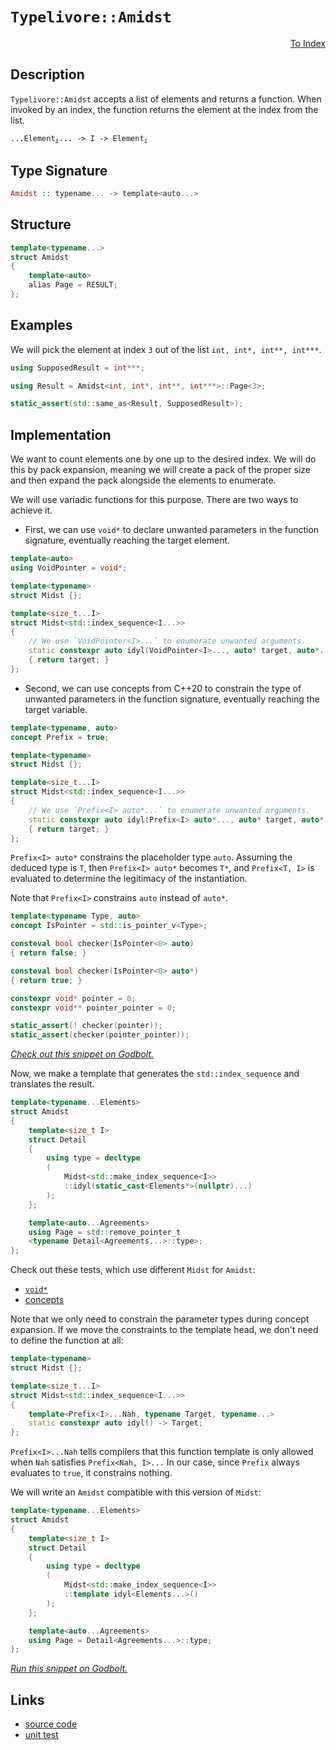 <!-- Copyright 2024 Feng Mofan
SPDX-License-Identifier: Apache-2.0 -->

# `Typelivore::Amidst`

<p style='text-align: right;'><a href="../../../index.md#list-examinations-2">To Index</a></p>

## Description

`Typelivore::Amidst` accepts a list of elements and returns a function. When invoked by an index, the function returns the element at the index from the list.

<pre><code>...Element<sub><i>i</i></sub>... -> I -> Element<sub><i>i</i></sub></code></pre>

## Type Signature

```Haskell
Amidst :: typename... -> template<auto...>
```

## Structure

```C++
template<typename...>
struct Amidst
{
    template<auto>
    alias Page = RESULT;
};
```

## Examples

We will pick the element at index `3` out of the list `int, int*, int**, int***`.

```C++
using SupposedResult = int***;

using Result = Amidst<int, int*, int**, int***>::Page<3>;

static_assert(std::same_as<Result, SupposedResult>);
```

## Implementation

We want to count elements one by one up to the desired index.
We will do this by pack expansion, meaning we will create a pack of the proper size and then expand the pack alongside the elements to enumerate.

We will use variadic functions for this purpose.
There are two ways to achieve it.

- First, we can use `void*` to declare unwanted parameters in the function signature, eventually reaching the target element.

```C++
template<auto>
using VoidPointer = void*;

template<typename>
struct Midst {};

template<size_t...I>
struct Midst<std::index_sequence<I...>>
{
    // We use `VoidPointer<I>...` to enumerate unwanted arguments.
    static constexpr auto idyl(VoidPointer<I>..., auto* target, auto*...)
    { return target; }
};
```

- Second, we can use concepts from C++20 to constrain the type of unwanted parameters in the function signature, eventually reaching the target variable.

```C++
template<typename, auto>
concept Prefix = true;

template<typename>
struct Midst {};

template<size_t...I>
struct Midst<std::index_sequence<I...>>
{
    // We use `Prefix<I> auto*...` to enumerate unwanted arguments.
    static constexpr auto idyl(Prefix<I> auto*..., auto* target, auto*...)
    { return target; }
};
```

`Prefix<I> auto*` constrains the placeholder type `auto`. Assuming the deduced type is `T`, then `Prefix<I> auto*` becomes `T*`, and `Prefix<T, I>` is evaluated to determine the legitimacy of the instantiation.

Note that `Prefix<I>` constrains `auto` instead of `auto*`.

```C++
template<typename Type, auto>
concept IsPointer = std::is_pointer_v<Type>;

consteval bool checker(IsPointer<0> auto)
{ return false; }

consteval bool checker(IsPointer<0> auto*)
{ return true; }

constexpr void* pointer = 0;
constexpr void** pointer_pointer = 0;

static_assert(! checker(pointer));
static_assert(checker(pointer_pointer));
```

[*Check out this snippet on Godbolt.*](https://godbolt.org/#z:OYLghAFBqd5QCxAYwPYBMCmBRdBLAF1QCcAaPECAMzwBtMA7AQwFtMQByARg9KtQYEAysib0QXACx8BBAKoBnTAAUAHpwAMvAFYTStJg1DIApACYAQuYukl9ZATwDKjdAGFUtAK4sGIMwDMpK4AMngMmAByPgBGmMT%2BpAAOqAqETgwe3r7%2BQSlpjgJhEdEscQlmtpj2hQxCBEzEBFk%2BfoFVNRn1jQTFUbHxiQoNTS057cM9faXl/gCUtqhexMjsHOYB4cjeWADUJgFuXo60hACeB9gmGgCCG1s7mPuHBGdJmAD6BMRMhAqX1zutwImBYSQMIIOble72YbF2ABU3phSLsmMdUADbmgGKskgRdgBJBTKVDhEHEZ4AEV2w3QIBAeAUHxS5PiHwAblCke8AQErLdATjhpgOWJdjFUJ5dsgEJhkABreIQYmktnEKEaS5ojFzQEmADsFl2xEwBGWDF2VDESgOxsNVP12IEIrFtAlUvdsvlSuIKpJZME8U12vRRAAVHrBUaTWaLbtvl5MHb9gbHYLnQwRaokpSOWT0OHdqyg5SDjStfyhS6QTm8wXw0WSxSWYGKdTdpWBUCbpNHMgPkwFEomhAwGAZXLFcrm/E5nqq7c%2B3gB0ORwQIN7p37Z8RW%2Br53aOAtaJwAKy8PwcLSkVCcNzWay0pYrJ4bHikAiaY8LBUgM%2BSAAdBokhcAaAQaGeGhmAAbDBZgABwIfonCSLwLASBoGikFeN53hwvAKCA2Fftex6kHAsAwIgIBLAQSTHOQlBoGCdDxJErBrKoCEwQAtDBki7MAyDILsUiAWYvCYPgRDEHg9JcDIggiGI7BSEp8hKGo36kLoikAO4/EknA8Ce56Xjp%2BEAPLHAxBKoFQuzcXxAlCSJYlAWYuwQB4rH0GWgRcHMvCkVoCwQEgLFJGxZAUJuqB%2BYMwBSJUNC0BSREQDEOkxOEjRnCZvC5cwxBnFZMTaPKpEfixbCCFZDC0AVZGkFgMReMAbhiLQRHcLwWAsIYwDiC1%2BCmg4eAcpgvU3pgqjyscawfmyp4tacMQ/KVHhYDp3x4BhfWkFNxCSkoVKgkNpxGN%2BCxUAYwAKAAangmD6VZsKFRpKniOp/CCIoKjqC1en6ENKCPpY%2Bh4DERGQAsqD4hkvW8XS5amJY1hmHhx1yVgsMQAsdhVRkLgMO4nitHooThP0ZSDIp%2BTpAIYx%2BAzqRMww0wDAkilExNAjdKMFM5Lz1TEwLIy9DTMz07Ykss3okxNFzdM84TL6rBIZkcBeOGWZwTk8fxgnCaJ4leRAuCECQ%2ByBcFn43QscpMFgCQE6Qf6SAEgEAJwBAakggWYkgwVhZ4wT7KEcGhpAYQEXCATBXAwQhPsIcnAFcGefswXrLX4YRxEO2R4XURFtG2YxcVRTFHFsJwjQsByBq8UwMoGEYYk%2B4BCezTJJDyXof3CKIP3SMPAPacDiSGUwxl9druu4bw1mV/ZjmN83rft0NXc98B3m%2BdF/m2wEZj26F5HlzX/lMfFiUJJvLfbENXA%2B1w2FpRllDZS1xX5Z9f%2BpVyqVQcJ9WqjACANSajpNqHUuq0B6p9Aal01g3jGsTKaM0pLzWQItT6K0dLrU2mcbaaCQpyQOh%2BY6p1MDnUGkYK6oAS58Huk9F6b0PqHWHt9NS49ZCTyBjeXQlQO7GAhjYda%2BN4aIxdJwFGBB0BowkVjFeON5LTXgITMW/M/AQFcArRS1MSjcz0IzWohjkjs1qCrWYotOgSx6JYvmtRBZSxMarRW8thaszllMaWpigqLGWJrIJq0l76w4GiYgTcW5txfp3N%2B%2B8NDeStrJU%2BQUQqO1IM7V2lBtYxzjt3ECBps4GnApIYOAlFLL1vJwQuJEboUTLkgOidk7433YpxBuMTXIsAUByUSHIkkQmmgQKS/dcZD1kLwiQ/D/paSEToEAQRZ7z1MlHCJ%2BdOA2XoscXYDloksD6QMoZIymAgmGIfBKx94inwCBfJp18bkxQ6S8/yIBBlJCSJyN%2BHxRnDEHL08edBv5ZRynlUqgDIVlQqlVcBCU6pQMas1dBmB2qdW6r1D8KDGHkNangcajgsE6TmgtEEBCgyrRvMQ/KZDdqUM%2BjQ1IdCLqMPCMwsKrCmAPWeq9d6jBPo8NHnwjSgidK6CCGI8GGNIZSK0beWRWZOAAHo6QyqsJYVRt51F4wVS4km%2BiyaWOMbTOxViCgZEseYjItjZYGscULbIviHV1ElnanmfinWU15u6gJnigkKA1mpReFltlRMbicwZuxhndwBQSS2kyMmPJLk7TALtBju1WoU/w3cAgBDPFBUCWF80GhTnnPC9TbBF0vvOD2IBJBnl9meBCsEfaSB9uBf2XApWcACGGytBFi5hW1pJCtK8q21oWMdNIzhJBAA%3D)

Now, we make a template that generates the `std::index_sequence` and translates the result.

```C++
template<typename...Elements>
struct Amidst
{
    template<size_t I>
    struct Detail
    {
        using type = decltype
        (
            Midst<std::make_index_sequence<I>>
            ::idyl(static_cast<Elements*>(nullptr)...)
        );
    };

    template<auto...Agreements>
    using Page = std::remove_pointer_t
    <typename Detail<Agreements...>::type>;
};
```

Check out these tests, which use different `Midst` for `Amidst`:

- [`void*`](https://godbolt.org/#z:OYLghAFBqd5QCxAYwPYBMCmBRdBLAF1QCcAaPECAMzwBtMA7AQwFtMQByARg9KtQYEAysib0QXACx8BBAKoBnTAAUAHpwAMvAFYTStJg1DIApACYAQuYukl9ZATwDKjdAGFUtAK4sGIAMykrgAyeAyYAHI%2BAEaYxBIArKQADqgKhE4MHt6%2BASlpGQKh4VEssfFcSXaYDplCBEzEBNk%2BfoHVtQL1jQTFkTFxibYNTS257SO9Yf1lg5UAlLaoXsTI7Bzm/mHI3lgA1Cb%2Bbl6OtIQAnofYJhoAgpvbu5gHR8gKBOhYVFc393cEmBYyQMAMObiYJ1QPzuXnSRj2ADVUHh0MpkYI4i8ACJ7ABuyPQACpDlY7r8AUCQZgwQRzslGKxqf5rnd3sQvA49gBZFHvA4Adis/KxJN%2B5MBwKYoKO6QAXpgAPoEAB0qoAktDbmyOQRubyCGD3ugQCAwlhVAqlABHLyMNZgtWq5U/ZliwW/PaevbvKV4ZB7NAMd6YVTJYh7CFEPYo860CBIlFosIA4gOq5O0gRyGEvYjYCYAiZyOoQlO%2BYer0mQV7YgFlYMXONfMG/wWAUisnC0Vk/4Sqk0ukMthO7D0NiCBSa7Wc24sfVu0m3L25vtSpluOWK3Ua113ZfT3VYgtMOgVz1VxfL5ewsLAXOD7F7LA7Wn0s9XiDvq9ennod6Gj4TRYJgAGtFTNENLUwG07XXHdrl3JdvyvE0YzjH1HGQBVRH/I5R0BRgCAUYlmQgBgvFoWhkgIYh5jLL8vXLVt3yrEVmJ7JDPQpSVpXBSEnVuYBawIidNWvOE72UJh80fI0TVrFhUFxRVUmTOIlRYo5XyHZ4jwaU8jkE4TxyIp0rhNbSXUXVjuz%2BW4AHpCSc5yXPs35HKcgAVbAhE85y3LuDyXNcsUyTMLYGB2Lx9jBQM1moydEN%2BG94SELxklSJR0AAJUwBQKN1Q4cWTZzbOSiS9ly/LaEK/wcVnecjmTTMSpawQnLaghSuZE0pPzMF/Cs0KtQaTCFSYBQlCaCA5JABRGXGxK3CqgrMzSjK0kwHK8oKq4mMXDhFloTgEl4PxuF4VBODcaxrG9ZZVmeTYeFIAhNEOxYQJABJJGVDRJC4fl/A0BINDMAA2cGzAADmh/ROEkXgWAkDQNFIc6tFIK6OF4BQQDRt6OC0RY4FgGBEBAZYCGSE5yEoNAgToOIIkZThVGh8GAFpwckPZgGQf0pGVMxeC2wgSBRPR%2BEEEQxHYKQZEERQVHUImdD0AB3YgmGSTgeCOk6zverHOAAeROGndVQKg9nZrmeb5gW9iFsw9ggDxGfocNnvmXhCeJ0gICQBnkiZsgKAgEOw5AYApDMPg6BTPGIGiY3ojCRpzj13h0%2BYYhzlN6JtBqQmXoZkzTYYWgs7V0gsGiLxgHBSi8YuuvAUMYBxFr/Ba1qZTW8xkMahOdYXrU47a7OaJtfzjwsGNmi8GRtvlOIaJNqPYCjDOIx3sWKgDGABQETwTANdN%2Blzpe6XhFEcQFdv5W1GN3QuH0TuUFuyx9DwaI8cgIsVA1FMit05kaIqphLDWDMJjJScRiAojyvARYHRHDOAgK4MYfh34hGmKUcoehMqFCyJ4VoRCCjoIYH0AhcxbCYHsFQ7oowyG5HfmguokwaEDAqMMHo2C9A%2BiaNw2YFRUEPTWBIA2HBTro2NtjW2HNua835oLX6rsIC4HFt7cKXBfavX3osBAmAmBYHiBAT6IBJD%2BGVAATn8PySQ/0zCSHBqjBI4NbHww4IjUgyN/BcGVODLg4Noa2OhiEn6lR7HgzkbXbGuN8YGLViTcmQdKYW1phHKOXsWZsE4I0FguJ%2BScyYAGAw8IuC2OVIEoe%2BAiCIONO/W%2BssH7SCfkoF%2BtddDxy1jrbO0jZEY0umbTJVsbaFOKaU8pndnbVNqW7D2ocvYHHCmYfR/tDqB2DqgT2cQ6aR12cswYkySk7E7lUrgaMaA1TiMnVOtdc6Z2zqQJ5%2BdC7FwcC88uhFK7V2NvXRuzdaCtxelgbeXd1iY17iXPAA9jbD2QKPF5E9jbT1nuceeUK/aIJXi9NeG8lBb07rvUAKS%2BBHxPmfC%2BV8XktPvvLdpshn6q0xj0j%2Be8oFWB/tPABFisYgIEGAiBdUuUwLgWvRpyDAH0MYZkFwDB3CsJwUERVIjCHv2IVQgRmrKGZHVXQjhXRJg6tlbC41PQDW8KEc0ZVgiuH4J4VIpYKxJF6O8UM%2BRnAIzECKSUsp5zKnzL%2Bm7LRDTVkBI2YY0gxjTGDH5ZPXx/jqn/X5AkWx/IgaSBcTzd%2BwyTY41sEkzZqT4DpKppbA5OTmasw4IUh2LAFC4n9LiKpyoqTvFFvUiWTTFZ3zlhIJlStOmsvVoEPpusLqDKNvE0Z1MTh7Gtj6lgDam0trbR23U7sjlhwjf4KN5L0nVvDvTHdXsQDNoygqVttiFSbvGr6nmCdbnEHuWnDO%2BcXlvILkXEu3zdkVyrjXaFmAG5NzECCl54KSXYrrngPujh4W10RcituqKp5/wxVixeuKXkEs3h3Het594UuklS8%2Bl9GB0tkK0xlfaWWvzyBU4w38bC8pQQKqhrd7JyTFZYWBl1JVIL5aghh5q/CYMVaavBJQnW6vSNqu18mSFWsEWJzoDBmG2pyCqo1mmHWydEfa/hSm%2BHCMdUZ91CgJHy2nXEuB3r6280bc2vEG61x8k0d2nRka/bRtjWYyg0ik0gDMNU/w/gEigwBqjCL/JQn2ZGYWvGBNo1fUkAkOxCRoYQ1sZIDNcWuCBEnv4GdDnC0lukSLRLBa/MpMWGvdIzhJBAA%3D%3D)
- [concepts](https://godbolt.org/#z:OYLghAFBqd5QCxAYwPYBMCmBRdBLAF1QCcAaPECAMzwBtMA7AQwFtMQByARg9KtQYEAysib0QXACx8BBAKoBnTAAUAHpwAMvAFYTStJg1DIApACYAQuYukl9ZATwDKjdAGFUtAK4sGIAMykrgAyeAyYAHI%2BAEaYxAGBAA6oCoRODB7evgGkyamOAqHhUSyx8f6BdpgO6UIETMQEmT5%2BlZj2BQx1DQRFkTFxCbb1jc3ZlSO9Yf2lgxUAlLaoXsTI7Bzm/mHI3lgA1Cb%2Bbl6OtIQAnofYJhoAgpvbu5gHR8gKBOhYVFc393cEmBYiQMAMObgI50SjFYmFIeyYJ1QPzuaAYa0SBD2ymImBoqheABE9gRiF5MIcrHdfgCgSDyUcIVDmGxkbd3qSHHsALJ4dDvA4AdisAoJFN%2B1MBwKYoKOqQAXpgAPoEAB0aoAkqz2V5OTy%2BQQwe90CAQGEsKpFUoAI5ktH0tzqtUqn7%2Ba5UoW/PZevbvaV4ZB7VHvTCqRLEeGIva8860CDY3F4VRgzWuiNEPZOuEIogAKmJDWAmAIWcROad8093pMQr2OIIKwY%2BeIhYN/gsgtF7tFbfF/0ldLBjOhbCd2HobEECi1JJ1mNuLF573FHru3uJ/el9vlSsxKbdtzX2s5BKLTDola91cpB7X3q8qSMxMhz0ORKwOyHF9vEC/t%2B9eqXWUPhNFgmAAayVM0Q0tTAbUYNZkxdfc/z/E1o1jX1HGQRVREAtwx0BRgCAUHMrggBgvFoWgMWIeZy1/b0Kx7VcqxFMUqRYr0aSlGU3GzVAnVuYAcUIydWTXe8wmALEmELQkfWAkAcRYVAADclWSMIAWIZUv0HZ9mWeE96nPI4hJEidiKdK4TU/V12PuNjmL%2BW4AHocw8zyvNc353I8gAVbAhH8zyfLuPyvO83t7jMLY0SeF43FRdFiNZX5JMfIQvESPJMHQAAlTAFEozFXyjQRPIc9KH2kwritoUr/CJedF1bNwtLhLSc06iruvKghKtdE1lFk%2B1/Bda9fkw/1FSYBQlEaCAjRNBQYVmqcjjqkq4SynKUjyraGquJjrw4RZaE4ABWXg/G4XhUE4NxrGsH1llWF9Yp4UgCE0M7FjAkBLskFUNEkLgBX8DRLo0MwADZYbMAAORH9E4SReBYCQNA0Uhbq0UgHo4XgFBAHGfo4LRFjgWAYEQEBlgIRITnISg0CBOg4giGFOFURHYYAWlhyQ9mAZAAykFUzF4PLCBIXk9H4QQRDEdgpBkQRFBUdQKZ0PQAHdiCYRJOB4c6rpu36Cc4AB5E4mcxVAqD2XmBaFkWxb2CWzD2CAPHZ%2Bhw02Lh5l4cnKdICAkDZxIObICgIGj2OQGAKQzD4OhtJJiBokt6Iwgac4Td4PPmGIc5reibRqnJr62cs62GFoQuddILBoi8YA%2BKokm7tbwFDGAcQW/wHEanUnv8ZDaoTnWL6tPaS2zmiQ2y48LBLZJPBMd79TiGifaT1AowziMX7FioAxgAUAA1PBMD162mSL9XhFEcQ1cV%2BQlDUS3dC4fQB4oGepYfQeBogk0gIsVAGJ0g935kaV8phLDWDMPjNScRiC8iKvARYVQajOAgK4MYfh/4hGmCUMoeg8hpAEMQqhKQaEMD6BQwY/88GdG6KMTwLQ9DsNqJMZhAx4hsMmHQkRPRBGzGEbgt6awJBmw4NdXGltCbOz5oLYWotxbA29hAXAstA6fRDt9M%2BiwECYCYFgeIEB/ogEkP4FUABOfwApJCgzMJIWG2NLqw0cajDg6NSCY38FwFUsMuCw0Ro4xGESgZcEus42GyiW6E2JqTExOsqa00jvTO2zN46JwDlzNgnAGgsFUgKfmTBAwGEfFwRxKpQmT3wEQTBxp/6f2Vu/aQn9NY/xbroNOBsjZFwUUovG90bZ5Idk7MpFSqk1IHp7BpTSfZ%2BxjgHA4sUzDGLDmdCOUdUD%2BziCzBORyNmDDmZUnYA96lcBxjQBqcQs45xbiXAuz93llwrlXBwz865EQbk3S2bcO5d1oD3L6WAj6D3WPjEe1c8Dj0tlPZAM9n7zwui3JeK9zhrzhaHTB28vq733koQ%2BA8T6gEyXwS%2BN874Pyfr3Tpb9VY9NkH07W%2BNBkANPkgqwICl4QJsQTGBAg4EIKavylBaDd5tOwZA2w7REUEKIdw7IpCGDoEkZQ/%2B1DOhiNyAwzoOrWFKo6Pwnohq%2BECE4VMYoQjeGiPVSQ4YEjyGOuDksFYcivVYvGSozg8JiDlMqdUm5dSVkgx9vo1pWyQm7NMaQcxljBgiqxYE4JDTQYCgSQKCGkgPFC3/hMq2RNbDpL2Vk%2BAOSGb21OYUzm3MOBlLdiwBQqkAyqXqSqOk7xpYtLlu0l%2BXS2Uv05b/HIwzjZ3TGRbFJUzGYnD2I7YNLA20dq7T2vtmJfbnNjvG/wiaaU5MbXHVm%2B6A4gE7TlRU3bHGKh3bNENQt05POIC83O%2Bcy6fO/eXSu1d/lHPro3Zu8LMDt07mICFz9oWUoJa3PAo9HDIpbqi9FvdMWLzAbi/FG8iXP1JQffux8pJn1pbJel99H6MGfiylWEh2Ua2/ly3WgRanGGATYIVODRWdB7q5Za0rLCoPunKrBwrcHKvwX4QhWrDVkIdVI%2Bh%2BR0iGv1ekU1wjzUqq6M6rIrqbV6fdUp3VbquEGadSZmYuqZE%2BtVnO5JaCg2tuFu2ztex729s3PyPRg7DEJtDkmlNVjKAKMzSAMwDSKiXWhmDbGFQBSRKc5M8tJMyZJoBpIS6TjLqIzho4yQjiIYuK4Oxzg/h53OfLVWhRUsUtlqC5kxYu9UjOEkEAA%3D%3D%3D)

Note that we only need to constrain the parameter types during concept expansion.
If we move the constraints to the template head, we don't need to define the function at all:

```C++
template<typename>
struct Midst {};

template<size_t...I>
struct Midst<std::index_sequence<I...>>
{
    template<Prefix<I>...Nah, typename Target, typename...>
    static constexpr auto idyl() -> Target;
};
```

`Prefix<I>...Nah` tells compilers that this function template is only allowed when `Nah` satisfies `Prefix<Nah, I>...`
In our case, since `Prefix` always evaluates to `true`, it constrains nothing.

We will write an `Amidst` compatible with this version of `Midst`:

```C++
template<typename...Elements>
struct Amidst
{
    template<size_t I>
    struct Detail
    {
        using type = decltype
        (
            Midst<std::make_index_sequence<I>>
            ::template idyl<Elements...>()
        );
    };

    template<auto...Agreements>
    using Page = Detail<Agreements...>::type;
};
```

[*Run this snippet on Godbolt.*](https://godbolt.org/#z:OYLghAFBqd5QCxAYwPYBMCmBRdBLAF1QCcAaPECAMzwBtMA7AQwFtMQByARg9KtQYEAysib0QXACx8BBAKoBnTAAUAHpwAMvAFYTStJg1DIApACYAQuYukl9ZATwDKjdAGFUtAK4sGIAMykrgAyeAyYAHI%2BAEaYxBIArKQADqgKhE4MHt6%2BASlpGQKh4VEssfFcSXaYDplCBEzEBNk%2BfoHVtQL1jQTFkTFxibYNTS257SO9Yf1lg5UAlLaoXsTI7Bzm/mHI3lgA1Cb%2Bbl6OtIQAnofYJhoAgpvbu5gHR8gKBOhYVFc393cEmBYyQMAMObgI52SjFYmFIeyYJ1QPzuaAYa2SBD2ymImBoqheABE9gRiF5MIcrHdfgCgSDyUcIVDmGxkbd3qSHHsALJ4dDvA4AdisAoJFN%2B1MBwKYoKO6QAXpgAPoEAB0aoAkqz2V5OTy%2BQQwe90CAQGEsKpFUoAI5ktH0tzqtUqn7%2Ba5UoW/PZe4mSulg7G4vCqMGa11OiJMBBwxnQth7AAqjWAmAI0chscwTtZ3r272leGQe1R70wqmSxHhiL2vPOtAg8z2AForgmkymxe7Rf5KX9bjSpTLwenmZm1dh6GxBAotSSdZjbixee9xR67jn%2B37ZXgFcq9qG3bcc9rOQSU0w6J7vSZV4ec96vOkjMT04S9lgdjHL3e9hA9cvZR8JosEwADWSpmqWlqYDajBrCGLrYCaG7Ss8Na0GC46AowBAKFmrr1vMHa3l615dj2X4%2BrSKFggiRBOrcwA4lhU7Zvej7AFiTDJq%2Bp4NBeRwMUxk44XhiEgJ%2B3YrmR4p3AA9AAVIpSnKbJvwKYp8bYEI8ZKapcnKQZ8l6b2Dxok8LxuKi6I4ayvwPmEHFCF4ySpEo6AAEqYAoXi0JihxEmEBBKURdnsXsnneb5r4LkuBpHIFcKBfJiWCIpKVBYpVwmsoXH2v4LrkXceaOMgipMAoShNBARomgoMJldORwRT5qZ7E5LlpJgHleS1VyEZJdwcIstCcAkvB%2BBwWikKgnBuNY1i5ssqzPJsPCkAQmhDYsIEgAkkgqhokhcAK/gaAkGhmAAbJdZgABy3fonCSLwLASBoGikBNU0zRwvAKCAH0bZNQ2kHAsAwIgIDLAQyQnOQlBoECdBxBGbCcKot2XY2l2SHswDIIWUgqmYvBdYQJC8no/CCCIYjsFIMiCIoKjqMDpC6FwpAAO7EEwyScDww2jeNm3TZwADyJyw5iqBUHsGNYzjeME3sRNmD%2BHhI/QFarfMvBA1oiwQEgiPJMjZAUBApvmyAwBSGYfB0ACxD/RA0Si9EYSNOcAu8J7zDEOc4vRNoNRA2tiPCeLDC0D7bNYNEXjAG4Yi0P93C8FgwFGOI8d4DitQAG5eaLpY1Cc6xrYFmAjWzZzRLzgceFgoskngr0Z6QxfENEnWntnwBnEYm2LFQBjAAoABqeCYFz4tMr7jPCKI4gM9T8hKGoosc/ohjGPNlj6Hg0T/ZAiyoBimTp42Rr%2BaYljWGY33d8QvIl2ftg12HmQuAw7ieK0PQIRpilHKHoVyhQsgANyJzCBjgiggIGBUT%2B9h4EMG6KMaBfhOYdDQRgqYJQkF6DzJgnI2Dhg9D6KAuYiwFBLTWBIIWHAxqfVFj9eWmNsa43xoTfa6sIC4HJjrMw/guB63WiPRYCBMBMCwPEespAdqSH8CqAAnP4AUkhDpmEkJdd6CRLqqMehwZ6pBXqiJVJdLgl1bqqNutYvalR1GXVYWzH6f0AYSOBkbCGxsoZSzhpba22tUbrEaCwQuApGxMCLAYJ8XBVEqi4AdUm%2BAiCv2NJzdetNV7SHXszLebNdAOx5nzX2TCWFfV4D9SWMMTh7FlvCYgESokxJ2HvVWiTkkaA1qgLWcQDgiLMOIg2IM/HBLiPDK2fSzbaxAOEyJjZ2lGASVwD6NBfJxFdu7Nm/tvaLz2YHYOocHCL0jthaOsdRYJyTinWgadF5Zz3rnKa%2BAC6OGLunKaZdkAV0XtXWuU166N3OM3dYU024dzWt3XuSh%2B7PIciPPg48p4zzngvTu2SV70zybIAprMprFN3sPe%2BVhD711Pgoi%2BaDr6338ASUlj9n5xAye/BRuCf4QFcGMchwDCGzGQXAzIPLwEFDQVQohOCv6dHQZMEVUrUF1EmBKgVxC5VYLVZQxBqqxFLBWAw3VtdKlsM4E0lp0TYkdISUkg6P5BHpMGaIkZkjSDSNkYMBRtdTHmMSYdAUCRVEChOpIHRONOZVLFr9WwnjRk%2BPgH46G0spkTOIKEzg4SlYsAUIXQshdrV0neKkoRlMsmyByTipe%2BLt55FKfzDOFSRZuIlgEmWcsM24yzTmvYebEkFsxBATWsyBmbH8M67xoMTYzPNsmqdcyc0uUVD2xUfayrNJxo7TZLtKA7KmocuOa093HLDmcvpUcY5x1eZgROydU7pzWk8nO4LM752/p80uqhy4An%2BYIGuotgXezBa3V%2BULeAwr7oCBFw9x1jy4qi2e89GCLyxXTCQuKmabwJToPIcT94P3JcfSl59L4CHTrJGqjLLBP2qS/N%2BhGUHf2cFyv%2B8qgh/xVWA2BYrhUas4%2BkcV2qOP0ZlfgljHKujKoE3MChpDAE4Ik/yjjtD6H0wba476pr217E7bm/NKF%2BQCLSSQR1Yj9YurdXIygTDvUgDMIk/w/gEjnSOu9ezAobFqeqZwDxgMXVKISGohIt0rqqMkIG1zXBAi138I29TUbY1MJJh5yNpnvGLG7ukZwkggA%3D%3D)

## Links

- [source code](../../../../conceptrodon/descend/typelivore/amidst.hpp)
- [unit test](../../../../tests/unit/metafunctions/typelivore/amidst.test.hpp)
